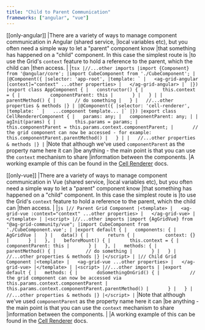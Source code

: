 ```yaml
---
title: "Child to Parent Communication"
frameworks: ["angular", "vue"]
---
```


[[only-angular]]
|There are a variety of ways to manage component communication in Angular (shared service,
|local variables etc), but you often need a simple way to let a "parent" component know
|that something has happened on a "child" component. In this case the simplest route is
|to use the Grid's `context` feature to hold a reference to the parent, which the child can
|then access.
|
|```tsx
|//...other imports
|import {Component} from '@angular/core';
|import CubeComponent from './CubeComponent';
|
|@Component({
|selector: 'app-root',
|template: `
|   <ag-grid-angular [context]="context" ...other properties>
|   </ag-grid-angular>
|`
|})
|export class AppComponent {
|   constructor() {
|       this.context = {
|           componentParent: this
|       }
|   }
|
|   parentMethod() {
|       // do something
|   }
|   //...other properties & methods
|}
|
|@Component({
|selector: 'cell-renderer',
|template: `
|   ...component template...
|`
|})
|export class CellRendererComponent {
|   params: any;
|   componentParent: any;
|
|   agInit(params) {
|       this.params = params;
|       this.componentParent = this.params.context.componentParent;
|       // the grid component can now be accessed - for example: this.componentParent.parentMethod()
|   }
|
|   //...other properties & methods
|}
|```
|Note that although we've used `componentParent` as the property name here it can
|be anything - the main point is that you can use the `context` mechanism to share
|information between the components.
|A working example of this can be found in the [Cell Renderer](/component-cell-renderer/#example-dynamic-components) docs.

[[only-vue]]
|There are a variety of ways to manage component communication in Vue (shared service,
|local variables etc), but you often need a simple way to let a "parent" component know
|that something has happened on a "child" component. In this case the simplest route is
|to use the Grid's `context` feature to hold a reference to the parent, which the child can
|then access.
|
|```js
|// Parent Grid Component
|<template>
|   <ag-grid-vue :context="context" ...other properties>
|   </ag-grid-vue>
|</template>
|
|<script>
|//...other imports
|import {AgGridVue} from "@ag-grid-community/vue";
|import CubeComponent from './CubeComponent.vue';
|
|export default {
|   components: {
|       AgGridVue
|   }
|   data() {
|       return {
|           context: {}
|       }
|   },
|   beforeMount() {
|       this.context = {
|           componentParent: this
|       }
|   },
|   methods: {
|       parentMethod() {
|           // do something
|       }
|   }
|   //...other properties & methods
|}
|</script>
|
|// Child Grid Component
|<template>
|   <ag-grid-vue ...other properties>
|   </ag-grid-vue>
|</template>
|
|<script>
|//...other imports
|
|export default {
|   methods: {
|       doSomethingOnGrid() {
|           // the grid component can now be accessed via this.params.context.componentParent
|           this.params.context.componentParent.parentMethod()
|       }
|   }
|   //...other properties & methods
|}
|</script>
|```
|Note that although we've used `componentParent` as the property name here it can
|be anything - the main point is that you can use the `context` mechanism to share
|information between the components.
|
|A working example of this can be found in the [Cell Renderer](/component-cell-renderer/#example-dynamic-components) docs.
